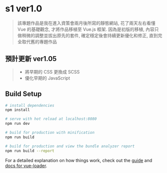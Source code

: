 # s1 ver1.0

> 該專題作品是我在進入資策會兩月後所寫的靜態網站, 
> 花了兩天左右看懂 Vue 的基礎觀念, 才將作品移植至 Vue.js 框架.
> 因為是初版的移植, 內容只做稍微的調整並拔出原先的套件, 
> 確定穩定後會持續更新優化和修正, 直到完全取代舊的專題作品


## 預計更新 ver1.05

> - 將早期的 CSS 更換成 SCSS
> - 優化早期的 JavaScript




## Build Setup

``` bash
# install dependencies
npm install

# serve with hot reload at localhost:8080
npm run dev

# build for production with minification
npm run build

# build for production and view the bundle analyzer report
npm run build --report
```

For a detailed explanation on how things work, check out the [guide](http://vuejs-templates.github.io/webpack/) and [docs for vue-loader](http://vuejs.github.io/vue-loader).
